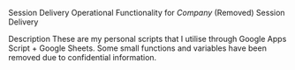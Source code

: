 Session Delivery
Operational Functionality for *Company* (Removed) Session Delivery

Description
These are my personal scripts that I utilise through Google Apps Script + Google Sheets. Some small functions and variables have been removed due to confidential information.
